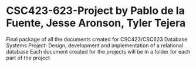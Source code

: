 # CSC423-623-Project by Pablo de la Fuente, Jesse Aronson, Tyler Tejera
Final package of all the documents created for CSC423/CSC623 Database Systems Project: Design, development and implementation of a relational database
Each document created for the projects will be in a folder for each part of the project
